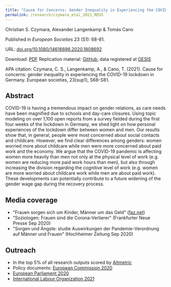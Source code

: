 ```yaml
---
title: "Cause for Concerns: Gender Inequality in Experiencing the COVID-19 Lockdown in Germany"
permalink: /research/czymara_etal_2021_REUS
---
```

Christian S. Czymara, Alexander Langenkamp & Tomás Cano

Published in *European Societies* 23 (S1): 68-81.

URL: [doi.org/10.1080/14616696.2020.1808692](https://doi.org/10.1080/14616696.2020.1808692)

Download: [PDF](https://czymara.github.io/files/Czymara_2021_Cause-for-concerns.pdf)
Replication material: [GitHub](https://github.com/czymara/perceiving-COVID19-in-Germany), data registered at [GESIS](https://doi.org/10.7802/2034)


APA citation: Czymara, C. S., Langenkamp, A., & Cano, T. (2021). Cause for concerns: gender inequality in experiencing the COVID-19 lockdown in Germany. European societies, 23(sup1), S68-S81.

Abstract
------
COVID-19 is having a tremendous impact on gender relations, as care needs have been magnified due to schools and day-care closures. Using topic modeling on over 1,100 open reports from a survey fielded during the first four weeks of the lockdown in Germany, we shed light on how personal experiences of the lockdown differ between women and men. Our results show that, in general, people were most concerned about social contacts and childcare. However, we find clear differences among genders: women worried more about childcare while men were more concerned about paid work and the economy. We argue that the COVID-19 pandemic is affecting women more heavily than men not only at the physical level of work (e.g. women are reducing more paid work hours than men), but also through increasing the division regarding the cognitive level of work (e.g. women are more worried about childcare work while men are about paid work). These developments can potentially contribute to a future widening of the gender wage gap during the recovery process.


Media coverage
------
- "Frauen sorgen sich um Kinder, Männer um das Geld" ([faz.net](https://www.faz.net/aktuell/rhein-main/soziologen-der-uni-frankfurt-corona-krise-bestaetigt-traditionelle-rollenmuster-16948955.html))
- "Soziologen: Frauen sind die Corona-Verlierer" (Frankfurter Neue Presse Sep 2020)
- "Sorgen und Ängste: studie Auswirkungen der Pandemie-Verordnung auf Männer und Frauen" (Hochheimer Zeitung Sep 2020)

Outreach
------
- In the top 5% of all research outputs scored by [Altmetric](https://routledge.altmetric.com/details/88965599)
- Policy documents: [European Commission 2020](https://op.europa.eu/en/publication-detail/-/publication/a1016d77-2562-11eb-9d7e-01aa75ed71a1/language-en/format-PDF/source-174747154)
- [European Parliament 2020](https://op.europa.eu/en/publication-detail/-/publication/ecfe8a54-4f04-11eb-b59f-01aa75ed71a1/language-en/format-PDF/source-183317381)
- [International Labour Organization 2021](https://www.ilo.org/ilc/ILCSessions/109/reports/reports-to-the-conference/WCMS_792123/lang--en/index.htm)

